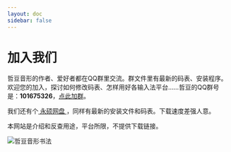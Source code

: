 ```yaml
---
layout: doc
sidebar: false
---
```

# 加入我们
哲豆音形的作者、爱好者都在QQ群里交流。群文件里有最新的码表、安装程序。欢迎您的加入，探讨如何修改码表、怎样用好各输入法平台……哲豆的QQ群号是：**101675326**，[点此加群](http://qm.qq.com/cgi-bin/qm/qr?_wv=1027&k=6DV4HtgNqfTB-0fv53obx9HxAIv4bTNO&authKey=xqHxGo8Fq4R7h%2BR5pe%2Bxfa9y2PUD3fKtmmYMC0inmaCMca7A5HikgWCoF1w%2FsXGu&noverify=0&group_code=101675326)。

我们还有个[ 永硕网盘 ](http://zzdzzd.ysepan.com/)，同样有最新的安装文件和码表。下载速度差强人意。

本网站是介绍和反查用途，平台所限，不提供下载链接。

![哲豆音形书法](/handwrite.svg)